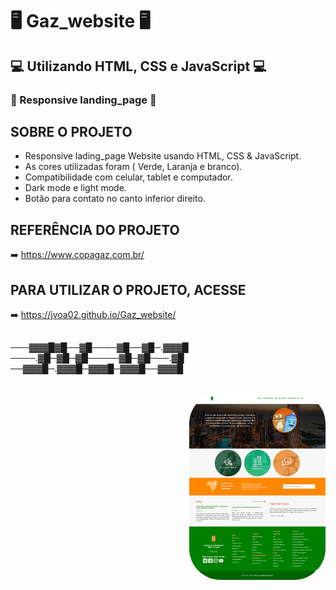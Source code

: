 # 🖥️ Gaz_website 🖥️
## 💻 Utilizando HTML, CSS e JavaScript 💻
### 📱 Responsive landing_page 📱

## SOBRE O PROJETO
- Responsive lading_page Website usando HTML, CSS & JavaScript.
- As cores utilizadas foram ( Verde, Laranja e branco).
- Compatibilidade com celular, tablet e computador.
- Dark mode e light mode.
- Botão para contato no canto inferior direito.

## REFERÊNCIA DO PROJETO
➡️ https://www.copagaz.com.br/
## PARA UTILIZAR O PROJETO, ACESSE
➡️ https://jvoa02.github.io/Gaz_website/

##
───▓▓▓█▓█──▓█────▓█──▓█─.▓▓▓█
────.▓█─▓█─▓█─────▓█─▓█───.▓█
──▓▓▓█─.▓▓▓█─▓▓▓█─▓▓▓█──▓▓▓█
##

<img align="right" alt="CALCULADORA-pic" height="300" style="border-radius:50px;" src="https://github.com/JVOA02/Gaz_website/blob/main/img/preview_01.png">
